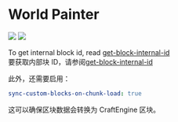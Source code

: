 # World Painter

![](https://mo-mi.gitbook.io/~gitbook/image?url=https%3A%2F%2F1836335287-files.gitbook.io%2F%7E%2Ffiles%2Fv0%2Fb%2Fgitbook-x-prod.appspot.com%2Fo%2Fspaces%252FOgvQ1fEJPROp7131PPlK%252Fuploads%252FCumDK6ZRcL1jDXjGbY1E%252Fb52ab47b93e8826474962c699532bc43.png%3Falt%3Dmedia%26token%3D662855ba-b8dd-4925-94a1-43817a48e374\&width=768\&dpr=4\&quality=100\&sign=bdfe3978\&sv=2) ![](https://mo-mi.gitbook.io/~gitbook/image?url=https%3A%2F%2F1836335287-files.gitbook.io%2F%7E%2Ffiles%2Fv0%2Fb%2Fgitbook-x-prod.appspot.com%2Fo%2Fspaces%252FOgvQ1fEJPROp7131PPlK%252Fuploads%252FbzFZCaWFewpyZMQOORxi%252F2de33306b6c0c771658114dfde33828b.png%3Falt%3Dmedia%26token%3D107ed273-ac0c-4ab8-827e-8e5d5c4aa63b\&width=768\&dpr=4\&quality=100\&sign=f3b56314\&sv=2)

To get internal block id, read [get-block-internal-id](https://mo-mi.gitbook.io/xiaomomi-plugins/craftengine/plugin-wiki/craftengine/commands#get-block-internal-id)\
要获取内部块 ID，请参阅[get-block-internal-id](https://mo-mi.gitbook.io/xiaomomi-plugins/craftengine/plugin-wiki/craftengine/commands#get-block-internal-id)

此外，还需要启用：

```yaml
sync-custom-blocks-on-chunk-load: true
```

这可以确保区块数据会转换为 CraftEngine 区块。
